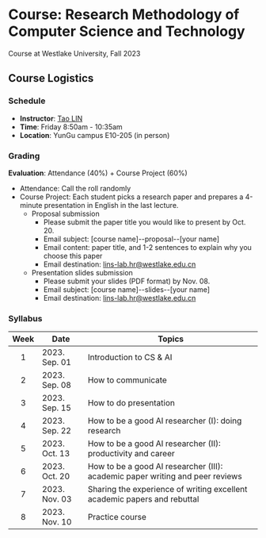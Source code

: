 # Course: Research Methodology of Computer Science and Technology
Course at Westlake University, Fall 2023

## Course Logistics
### Schedule
* **Instructor**: [Tao LIN](https://lins-lab.github.io/)
* **Time**: Friday 8:50am - 10:35am
* **Location**: YunGu campus E10-205 (in person)

### Grading
**Evaluation**: Attendance (40%) + Course Project (60%)
* Attendance: Call the roll randomly
* Course Project: Each student picks a research paper and prepares a 4-minute presentation in English in the last lecture.
    * Proposal submission
        * Please submit the paper title you would like to present by Oct. 20.
        * Email subject: [course name]--proposal--[your name]
        * Email content: paper title, and 1-2 sentences to explain why you choose this paper
        * Email destination: lins-lab.hr@westlake.edu.cn
    * Presentation slides submission
        * Please submit your slides (PDF format) by Nov. 08.
        * Email subject: [course name]--slides--[your name]
        * Email destination: lins-lab.hr@westlake.edu.cn

### Syllabus
| Week 	| Date              | Topics                                                                        |
|:----:	|------             |------                                                                         |
|   1  	| 2023. Sep. 01     | Introduction to CS & AI                                                       |
|   2  	| 2023. Sep. 08     | How to communicate                                                            |
|   3  	| 2023. Sep. 15     | How to do presentation                                                        |
|   4  	| 2023. Sep. 22     | How to be a good AI researcher (I): doing research                            |
|   5  	| 2023. Oct. 13     | How to be a good AI researcher (II): productivity and career                  |
|   6  	| 2023. Oct. 20     | How to be a good AI researcher (III): academic paper writing and peer reviews |
|   7  	| 2023. Nov. 03     | Sharing the experience of writing excellent academic papers and rebuttal      |
|   8  	| 2023. Nov. 10     | Practice course                                                               |
